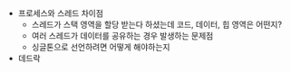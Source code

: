 - 프로세스와 스레드 차이점
    - 스레드가 스택 영역을 할당 받는다 하셨는데 코드, 데이터, 힙 영역은 어떤지?
    - 여러 스레드가 데이터를 공유하는 경우 발생하는 문제점
    - 싱글톤으로 선언하려면 어떻게 해야하는지
- 데드락
